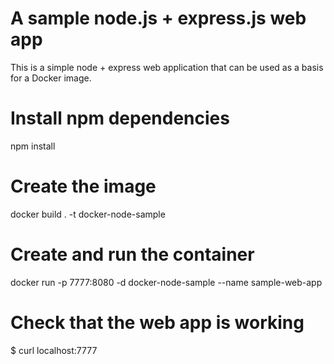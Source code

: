 # A sample node.js + express.js web app

This is a simple node + express web application that can be used as a basis for a Docker image.

# Install npm dependencies
npm install

# Create the image
docker build . -t docker-node-sample

# Create and run the container
docker run -p 7777:8080 -d docker-node-sample --name sample-web-app

# Check that the web app is working
$ curl localhost:7777
